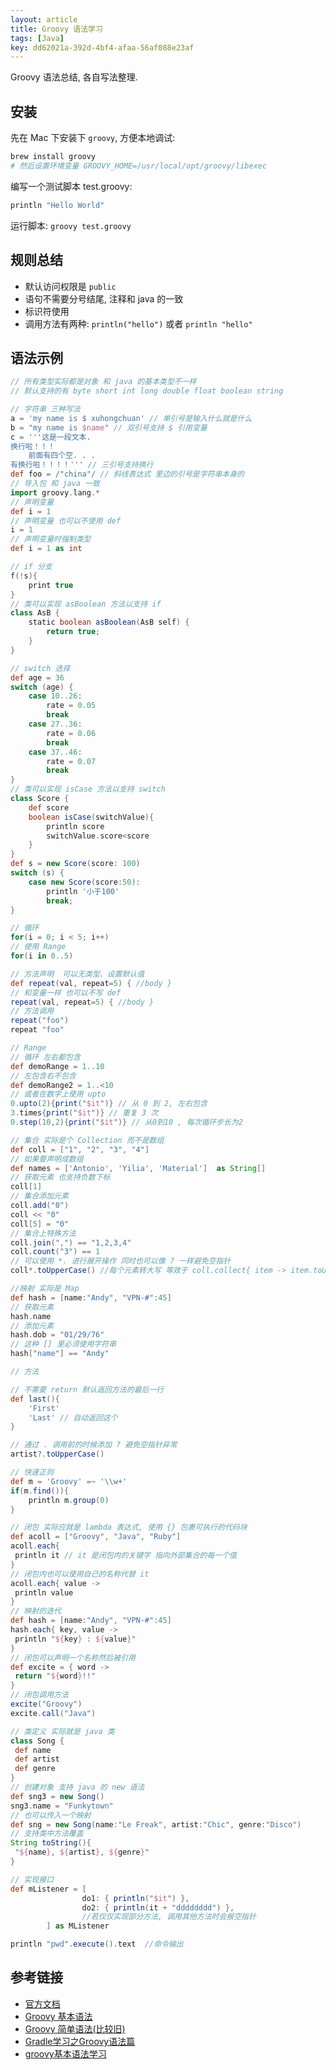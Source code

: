 ```yaml
---
layout: article
title: Groovy 语法学习
tags: [Java]
key: dd62021a-392d-4bf4-afaa-56af088e23af
---
```


Groovy 语法总结, 各自写法整理. 

<!--more-->

## 安装

先在 Mac 下安装下 `groovy`, 方便本地调试: 

```bash
brew install groovy
# 然后设置环境变量 GROOVY_HOME=/usr/local/opt/groovy/libexec
```

编写一个测试脚本 test.groovy:

```groovy
println "Hello World"
```

运行脚本: `groovy test.groovy`

## 规则总结

* 默认访问权限是 `public`
* 语句不需要分号结尾, 注释和 java 的一致
* 标识符使用 
* 调用方法有两种: `println("hello")` 或者 `println "hello"`

## 语法示例

```groovy
// 所有类型实际都是对象 和 java 的基本类型不一样
// 默认支持的有 byte short int long double float boolean string

// 字符串 三种写法
a = 'my name is $ xuhongchuan' // 单引号是输入什么就是什么
b = "my name is $name" // 双引号支持 $ 引用变量
c = '''这是一段文本. 
换行啦！！！
    前面有四个空. . . 
有换行啦！！！！''' // 三引号支持换行
def foo = /"china"/ // 斜线表达式 里边的引号是字符串本身的
// 导入包 和 java 一致
import groovy.lang.*
// 声明变量
def i = 1
// 声明变量 也可以不使用 def
i = 1
// 声明变量时强制类型
def i = 1 as int

// if 分支
f(!s){
    print true
}
// 类可以实现 asBoolean 方法以支持 if
class AsB {
    static boolean asBoolean(AsB self) {
        return true;
    }
}

// switch 选择
def age = 36
switch (age) {
    case 10..26:
        rate = 0.05
        break
    case 27..36:
        rate = 0.06
        break
    case 37..46:
        rate = 0.07
        break
}
// 类可以实现 isCase 方法以支持 switch
class Score {
    def score
    boolean isCase(switchValue){
        println score
        switchValue.score<score
    }
}
def s = new Score(score: 100)
switch (s) {
    case new Score(score:50):
        println '小于100'
        break;
}

// 循环
for(i = 0; i < 5; i++)
// 使用 Range
for(i in 0..5)

// 方法声明  可以无类型、设置默认值
def repeat(val, repeat=5) { //body }
// 和变量一样 也可以不写 def
repeat(val, repeat=5) { //body }
// 方法调用
repeat("foo")
repeat "foo"

// Range
// 循环 左右都包含
def demoRange = 1..10
// 左包含右不包含
def demoRange2 = 1..<10
// 或者在数字上使用 upto
0.upto(2){print("$it")} // 从 0 到 2, 左右包含
3.times{print("$it")} // 重复 3 次
0.step(10,2){print("$it")} // 从0到10 , 每次循环步长为2

// 集合 实际是个 Collection 而不是数组
def coll = ["1", "2", "3", "4"]
// 如果要声明成数组
def names = ['Antonio', 'Yilia', 'Material']  as String[]
// 获取元素 也支持负数下标
coll[1]
// 集合添加元素
coll.add("0")
coll << "0"
coll[5] = "0"
// 集合上特殊方法
coll.join(",") == "1,2,3,4"
coll.count("3") == 1
// 可以使用 *. 进行展开操作 同时也可以像 ? 一样避免空指针
coll*.toUpperCase() //每个元素转大写 等效于 coll.collect{ item -> item.toUpperCase() }

//映射 实际是 Map
def hash = [name:"Andy", "VPN-#":45]
// 获取元素
hash.name
// 添加元素
hash.dob = "01/29/76"
// 这种 [] 里必须使用字符串
hash["name"] == "Andy"

// 方法

// 不需要 return 默认返回方法的最后一行
def last(){
    'First'
    'Last' // 自动返回这个
}

// 通过 . 调用前的时候添加 ? 避免空指针异常
artist?.toUpperCase()

// 快速正则
def m = 'Groovy' =~ '\\w+'
if(m.find()){
    println m.group(0)
}

// 闭包 实际应就是 lambda 表达式, 使用 {} 包裹可执行的代码块
def acoll = ["Groovy", "Java", "Ruby"]
acoll.each{
 println it // it 是闭包内的关键字 指向外部集合的每一个值
}
// 闭包内也可以使用自己的名称代替 it
acoll.each{ value ->
 println value
}
// 映射的迭代
def hash = [name:"Andy", "VPN-#":45]
hash.each{ key, value ->
 println "${key} : ${value}"
}
// 闭包可以声明一个名称然后被引用
def excite = { word ->
 return "${word}!!"
}
// 闭包调用方法
excite("Groovy")
excite.call("Java")

// 类定义 实际就是 java 类
class Song {
 def name
 def artist
 def genre
}
// 创建对象 支持 java 的 new 语法
def sng3 = new Song()
sng3.name = "Funkytown"
// 也可以传入一个映射
def sng = new Song(name:"Le Freak", artist:"Chic", genre:"Disco")
// 支持类中方法覆盖
String toString(){
 "${name}, ${artist}, ${genre}"
}

// 实现接口
def mListener = [
                do1: { println("$it") },
                do2: { println(it + "dddddddd") },
                //若仅仅实现部分方法, 调用其他方法时会报空指针
        ] as MListener

println "pwd".execute().text  //命令输出
```

## 参考链接

* [官方文档](http://groovy-lang.org/documentation.html)
* [Groovy 基本语法](https://blog.csdn.net/a568478312/article/details/79867051)
* [Groovy 简单语法(比较旧)](https://www.ibm.com/developerworks/cn/education/java/j-groovy/j-groovy.html)
* [Gradle学习之Groovy语法篇](https://juejin.im/post/5b98d9df5188255c877e2dcd)
* [groovy基本语法学习](https://www.jianshu.com/p/5b3f56157294)

